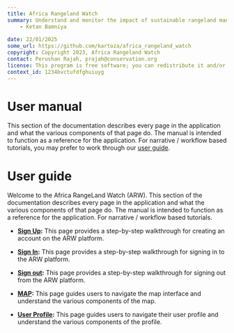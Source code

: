 ```yaml
---
title: Africa Rangeland Watch
summary: Understand and monitor the impact of sustainable rangeland management in Africa.
    - Ketan Bamniya
    
date: 22/01/2025
some_url: https://github.com/kartoza/africa_rangeland_watch
copyright: Copyright 2023, Africa Rangeland Watch
contact: Perushan Rajah, prajah@conservation.org
license: This program is free software; you can redistribute it and/or modify it under the terms of the GNU Affero General Public License as published by the Free Software Foundation; either version 3 of the License, or (at your option) any later version.
context_id: 1234bvctufdfghuiuyg
---
```


# User manual

This section of the documentation describes every page in the application and what the various components of that page do. The manual is intended to function as a reference for the application. For narrative / workflow based tutorials, you may prefer to work through our [user guide](../guide/index.md).

# User guide
Welcome to the Africa RangeLand Watch (ARW). This section of the documentation describes every page in the application and what the various components of that page do. The manual is intended to function as a reference for the application. For narrative / workflow based tutorials.

* **[Sign Up](./sign-up.md):** This page provides a step-by-step walkthrough for creating an account on the ARW platform.

* **[Sign In](./sign-in.md):** This page provides a step-by-step walkthrough for signing in to the ARW platform.

* **[Sign out](./Sign-out.md):** This page provides a step-by-step walkthrough for signing out from the ARW platform.

* **[MAP](./map.md):** This page guides users to navigate the map interface and understand the various components of the map.

* **[User Profile](./user-profile.md):** This page guides users to navigate their user profile and understand the various components of the profile.